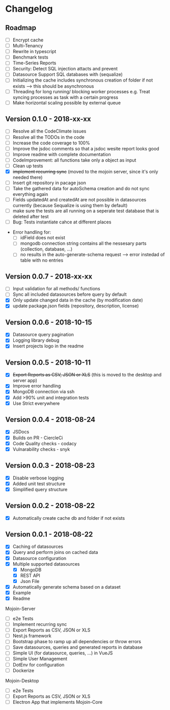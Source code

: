 # Changelog

## Roadmap

- [ ] Encrypt cache
- [ ] Multi-Tenancy
- [ ] Rewrite in typescript
- [ ] Benchmark tests
- [ ] Time-Series Reports
- [ ] Security: Detect SQL injection attacts and prevent
- [ ] Datasource Support SQL databases with (sequalize)
- [ ] Initializing the cache includes synchronous creation of folder if not exists --> this should be asynchronous
- [ ] Threading for long running/ blocking worker processes e.g. Treat syncing processes as task with a certain progress
- [ ] Make horizontal scaling possible by external queue

## Version 0.1.0 - 2018-xx-xx

- [ ] Resolve all the CodeClimate issues
- [ ] Resolve all the TODOs in the code
- [ ] Increase the code coverage to 100%
- [ ] Improve the jsdoc comments so that a jsdoc wesite report looks good
- [ ] Improve readme with complete documentation
- [ ] CodeImprovement: all functions take only a object as input
- [ ] Clean up tests
- [x] ~~implement recurring sync~~ (moved to the mojoin server, since it's only needed there)
- [ ] Insert git repository in pacage json
- [ ] Take the gathered data for autoSchema creation and do not sync everything again
- [ ] Fields updatedAt and createdAt are not possible in datasources currently (because Sequalize is using them by default)
- [ ] make sure the tests are all running on a seperate test database that is deleted after test
- [ ] Bug: Tests instantiate cahce at different places

- Error handling for:
  - [ ] idField does not exist
  - [ ] mongodb connection string contains all the nessesary parts (collection, database, ...)
  - [ ] no results in the auto-generate-schema request --> error instedad of table with no entries

## Version 0.0.7 - 2018-xx-xx

- [ ] Input validation for all methods/ functions
- [ ] Sync all included datasources before query by default
- [x] Only update changed data in the cache (by modification date)
- [x] update package.json fields (repository, description, license)

## Version 0.0.6 - 2018-10-15

- [x] Datasource query pagination
- [X] Logging library debug
- [x] Insert projects logo in the readme

## Version 0.0.5 - 2018-10-11

- [x] ~~Export Reports as CSV, JSON or XLS~~ (this is moved to the desktop and server app)
- [x] Improve error handling
- [x] MongoDB connection via ssh
- [x] Add >90% unit and integration tests
- [x] Use Strict everywhere

## Version 0.0.4 - 2018-08-24

- [x] JSDocs
- [x] Builds on PR - CiercleCi
- [x] Code Quality checks - codacy
- [x] Vulnarability checks - snyk

## Version 0.0.3 - 2018-08-23

- [x] Disable verbose logging
- [x] Added unit test structure
- [x] Simplified query structure

## Version 0.0.2 - 2018-08-22

- [x] Automatically create cache db and folder if not exists

## Version 0.0.1 - 2018-08-22

- [x] Caching of datasources
- [x] Query and perform joins on cached data
- [x] Datasource configuration
- [x] Multiple supported datasources
  - [x] MongoDB
  - [x] REST API
  - [x] Json File
- [x] Automatically generate schema based on a dataset
- [x] Example
- [x] Readme

Mojoin-Server

- [ ] e2e Tests
- [ ] Implement recurring sync
- [ ] Export Reports as CSV, JSON or XLS
- [ ] Nest.js framework
- [ ] Bootstrap phase to ramp up all dependencies or throw errors
- [ ] Save datasources, queries and generated reports in database
- [ ] Simple UI (for datasource, queries, ...) in VueJS
- [ ] Simple User Management
- [ ] DotEnv for configuration
- [ ] Dockerize

Mojoin-Desktop

- [ ] e2e Tests
- [ ] Export Reports as CSV, JSON or XLS
- [ ] Electron App that implements Mojoin-Core

